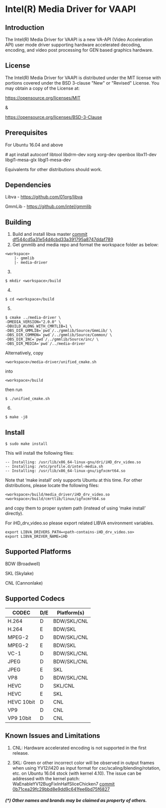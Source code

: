 # Intel(R) Media Driver for VAAPI


## Introduction

The Intel(R) Media Driver for VAAPI is a new VA-API (Video Acceleration API)
user mode driver supporting hardware accelerated decoding, encoding, and
video post processing for GEN based graphics hardware.

## License

The Intel(R) Media Driver for VAAPI is distributed under the MIT license with
portions covered under the BSD 3-clause "New" or "Revised" License.
You may obtain a copy of the License at:

https://opensource.org/licenses/MIT

&

https://opensource.org/licenses/BSD-3-Clause

## Prerequisites

For Ubuntu 16.04 and above

\# apt install autoconf libtool libdrm-dev xorg xorg-dev openbox libx11-dev libgl1-mesa-glx libgl1-mesa-dev

Equivalents for other distributions should work.

## Dependencies

Libva - https://github.com/01org/libva

GmmLib - https://github.com/intel/gmmlib

## Building

1. Build and install libva master [commit df544cd5a31e54d4cbd33a391795a8747ddaf789](https://github.com/01org/libva/commit/df544cd5a31e54d4cbd33a391795a8747ddaf789)
2. Get gmmlib and media repo and format the workspace folder as below:
```
<workspace>
    |- gmmlib
    |- media-driver
```
3. 
```
$ mkdir <workspace>/build
```
4. 
```
$ cd <workspace>/build
```
5. 
```
$ cmake ../media-driver \
-DMEDIA_VERSION="2.0.0" \
-DBUILD_ALONG_WITH_CMRTLIB=1 \
-DBS_DIR_GMMLIB=`pwd`/../gmmlib/Source/GmmLib/ \
-DBS_DIR_COMMON=`pwd`/../gmmlib/Source/Common/ \
-DBS_DIR_INC=`pwd`/../gmmlib/Source/inc/ \
-DBS_DIR_MEDIA=`pwd`/../media-driver
```
Alternatively, copy 
```
<workspace>/media-driver/unified_cmake.sh
```
into
```
<workspace>/build
```
then run
```
$ ./unified_cmake.sh
```
6. 
```
$ make -j8
```

## Install

```
$ sudo make install
```
This will install the following files:
```
-- Installing: /usr/lib/x86_64-linux-gnu/dri/iHD_drv_video.so
-- Installing: /etc/profile.d/intel-media.sh
-- Installing: /usr/lib/x86_64-linux-gnu/igfxcmrt64.so
```
Note that ‘make install’ only supports Ubuntu at this time. For other distributions, please locate the following files:
```
<workspace>/build/media_driver/iHD_drv_video.so
<workspace>/build/cmrtlib/linux/igfxcmrt64.so
```
and copy them to proper system path (instead of using ‘make install’ directly).

For iHD_drv_video.so please export related LIBVA environment variables.
```
export LIBVA_DRIVERS_PATH=<path-contains-iHD_drv_video.so>
export LIBVA_DRIVER_NAME=iHD
```

## Supported Platforms

BDW (Broadwell)

SKL (Skylake)

CNL (Cannonlake)

## Supported Codecs

| CODEC      | D/E | Platform(s) |
|------------|-----|-------------|
| H.264      |  D  | BDW/SKL/CNL |
| H.264      |  E  | BDW/SKL     |
| MPEG-2     |  D  | BDW/SKL/CNL |
| MPEG-2     |  E  | BDW/SKL     |
| VC-1       |  D  | BDW/SKL/CNL |
| JPEG       |  D  | BDW/SKL/CNL |
| JPEG       |  E  | SKL         |
| VP8        |  D  | BDW/SKL/CNL |
| HEVC       |  D  | SKL/CNL     |
| HEVC       |  E  | SKL         |
| HEVC 10bit |  D  | CNL         |
| VP9        |  D  | CNL         |
| VP9 10bit  |  D  | CNL         |


## Known Issues and Limitations

1. CNL: Hardware accelerated encoding is not supported in the first release.

2. SKL: Green or other incorrect color will be observed in output frames when using
YV12/I420 as input format for csc/scaling/blending/rotation, etc. on Ubuntu 16.04 stock
(with kernel 4.10). The issue can be addressed with the kernel patch:
WaEnableYV12BugFixInHalfSliceChicken7 [commit 0b71cea29fc29bbd8e9dd9c641fee6bd75f6827](https://cgit.freedesktop.org/drm-tip/commit/?id=0b71cea29fc29bbd8e9dd9c641fee6bd75f68274%20)

##### (*) Other names and brands may be claimed as property of others.

